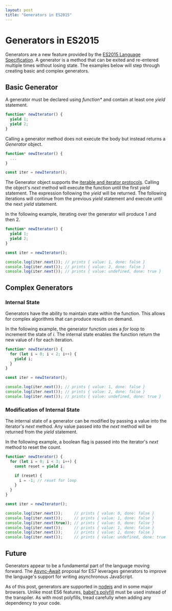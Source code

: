 ```yaml
---
layout: post
title: "Generators in ES2015"
---
```


# Generators in ES2015

Generators are a new feature provided by the [ES2015 Language Specification](http://www.ecma-international.org/ecma-262/6.0/#). A generator is a method that can be exited and re-entered multiple times without losing state. The examples below will step through creating basic and complex generators.

## Basic Generator

A generator must be declared using _function*_ and contain at least one _yield_ statement.

```javascript
function* newIterator() {
  yield 1;
  yield 2;
}
```

Calling a generator method does not execute the body but instead returns a _Generator_ object.

```javascript
function* newIterator() {
  ...
}

const iter = newIterator();
```

The Generator object supports the [iterable and iterator protocols](https://github.com/seanking/es2015-iterators). Calling the object's _next_ method will execute the function until the first _yield_ statement. The expression following the _yield_ will be returned. The following iterations will continue from the previous _yield_ statement and execute until the next _yield_ statement.

In the following example, iterating over the generator will produce 1 and then 2.

```javascript
function* newIterator() {
  yield 1;
  yield 2;
}

const iter = newIterator();

console.log(iter.next()); // prints { value: 1, done: false }
console.log(iter.next()); // prints { value: 2, done: false }
console.log(iter.next()); // prints { value: undefined, done: true }
```
## Complex Generators

### Internal State

Generators have the ability to maintain state within the function. This allows for complex algorithms that can produce results on demand.

In the following example, the generator function uses a _for_ loop to increment the state of _i_. The internal state enables the function return the new value of _i_ for each iteration.

```javascript
function* newIterator() {
  for (let i = 0; i < 2; i++) {
    yield i;
  }
}

const iter = newIterator();

console.log(iter.next()); // prints { value: 1, done: false }
console.log(iter.next()); // prints { value: 2, done: false }
console.log(iter.next()); // prints { value: undefined, done: true }
```

### Modification of Internal State

The internal state of a generator can be modified by passing a value into the iterator's _next_ method. Any value passed into the _next_ method will be returned from the _yield_ statement.

In the following example, a boolean flag is passed into the iterator's _next_ method to reset the count.

```javascript
function* newIterator() {
  for (let i = 0; i < 3; i++) {
    const reset = yield i;

    if (reset) {
      i = -1; // reset for loop
    }
  }
}

const iter = newIterator();

console.log(iter.next());     // prints { value: 0, done: false }
console.log(iter.next());     // prints { value: 1, done: false }
console.log(iter.next(true)); // prints { value: 0, done: false }
console.log(iter.next());     // prints { value: 1, done: false }
console.log(iter.next());     // prints { value: 2, done: false }
console.log(iter.next());     // prints { value: undefined, done: true }
```

## Future

Generators appear to be a fundamental part of the language moving forward. The [Async-Await](http://tc39.github.io/ecmascript-asyncawait/) proposal for ES7 leverages generators to improve the language's support for writing asynchronous JavaScript.

As of this post, generators are supported in [nodejs](https://nodejs.org/en/) and in some major browsers. Unlike most ES6 features, [babel's polyfill]([polyfill](https://babeljs.io/docs/usage/polyfill)) must be used instead of the transpiler. As with most polyfills, tread carefully when adding any dependency to your code.
